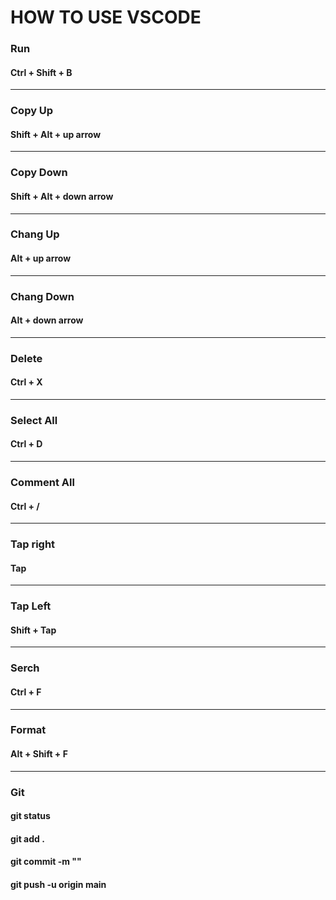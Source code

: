 # **HOW  TO  USE  VSCODE**

### **Run** 
#### Ctrl + Shift + B

---
### **Copy Up** 
#### Shift + Alt + up arrow
---

### **Copy Down**
#### Shift + Alt + down arrow
---

### **Chang Up**
#### Alt + up arrow
---

### **Chang Down**
#### Alt + down arrow
---

### **Delete**
#### Ctrl + X
---

### **Select All**
#### Ctrl + D
---

### **Comment All**
#### Ctrl + /
---

### **Tap right**
#### Tap
---

### **Tap Left**
#### Shift + Tap
---

### **Serch**
#### Ctrl + F
---

### **Format**
#### Alt + Shift + F

---

### **Git**
#### git status
#### git add .
#### git commit -m ""
#### git push -u origin main